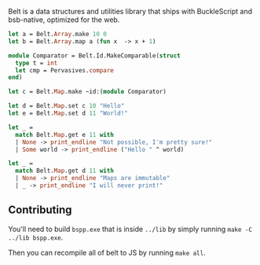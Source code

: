 Belt is a data structures and utilities library that ships with BuckleScript and bsb-native, optimized for the web.

```ocaml
let a = Belt.Array.make 10 0
let b = Belt.Array.map a (fun x  -> x + 1)

module Comparator = Belt.Id.MakeComparable(struct 
  type t = int
  let cmp = Pervasives.compare 
end)

let c = Belt.Map.make ~id:(module Comparator)

let d = Belt.Map.set c 10 "Hello"
let e = Belt.Map.set d 11 "World!"

let _ =
  match Belt.Map.get e 11 with
  | None -> print_endline "Not possible, I'm pretty sure!"
  | Some world -> print_endline ("Hello " ^ world)

let _ =
  match Belt.Map.get d 11 with
  | None -> print_endline "Maps are immutable"
  | _ -> print_endline "I will never print!"
```

## Contributing

You'll need to build `bspp.exe` that is inside `../lib` by simply running `make -C ../lib bspp.exe`.

Then you can recompile all of belt to JS by running `make all`.
